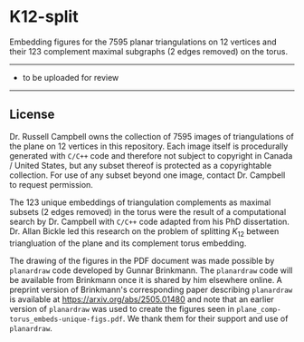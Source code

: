 # K12-split

Embedding figures for the $7595$ planar triangulations on $12$ vertices and their $123$ complement maximal subgraphs ($2$ edges removed) on the torus.

<hr>

* to be uploaded for review

<hr>

## License

Dr. Russell Campbell owns the collection of $7595$ images of triangulations of the plane on $12$ vertices in this repository. Each image itself is procedurally generated with `C/C++` code and therefore not subject to copyright in Canada / United States, but any subset thereof is protected as a copyrightable collection. For use of any subset beyond one image, contact Dr. Campbell to request permission.

The $123$ unique embeddings of triangulation complements as maximal subsets (2 edges removed) in the torus were the result of a computational search by Dr. Campbell with `C/C++` code adapted from his PhD dissertation. Dr. Allan Bickle led this research on the problem of splitting $K_{12}$ between triangluation of the plane and its complement torus embedding.

The drawing of the figures in the PDF document was made possible by `planardraw` code developed by Gunnar Brinkmann. The `planardraw` code will be available from Brinkmann once it is shared by him elsewhere online. A preprint version of Brinkmann's corresponding paper describing `planardraw` is available at https://arxiv.org/abs/2505.01480 and note that an earlier version of `planardraw` was used to create the figures seen in `plane_comp-torus_embeds-unique-figs.pdf`. We thank them for their support and use of `planardraw`.

